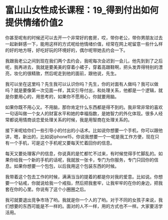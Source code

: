 # 富山山女性成长课程：19_得到付出如何提供情绪价值2

你甚至呢有的时候还可以去开一个非常好的套房，哎，带你老公，带你男朋友过去一起新鲜感一下，能用这样的方式呢给他情绪价值，经常在网上呢留意一些什么样的好的地方呀，好吃好玩的环境好的，偶尔呢带她去约会一下。

我跟我老公之间到现在我们两个去约会，我呢每次会迟到一会儿，他先到到了之后呢，我再进去，我就是要美美的穿着小裙子，穿着高跟鞋啊，把头发弄得特别的漂亮，妆化的很精致，然后呢走到他的面前，跟他说，先生。

我可以坐在这里吗？先生我可以认识你吗？先生，你的对面有人做吗？我可以做吗？就是要像第一次见面一样，其实引导付出，和处理关系，他都是一个逻辑，就是你要用心的，用思考的，如果你不愿用心，你就要用脑。

如果你既不用心又。不用脑，那你肯定什么东西都是得不到的。我非常非常的喜欢一句话叫做一个女人的财富水平和她的幸福指数，是她智力的外化体现。很多人经常都说用情商谈恋爱处理关系的时候，我是用智商在处理关系的。

接下来呢给你们一些引导小的付出的小话术。比如说你想要一个手机，你可以跟他讲，嗯，新出的，比如说iphone15，你说我想要一个一呢是我工作方便，现在只有一个手机，可是这个手机呢又要每天忙着回你的信息。

每天又要处理客户的信息，你说真的是忙都忙不过来，有时候觉得手忙脚乱的。如果你给我一个新的手机的话呢，我就放一张卡，专门为你服务，专门只回你的信息。如果你想要一个包包，以后我用这个包装东西的时候。

我带着这个包去工作的时候，满满当当的提着的都是你对我的爱意。比如说。你想要一个钻戒，你就说给我一个戒指，然后把我套牢，让我牢牢的在你的身边，把我套在你的心里。你说有了这个小圈圈之后。

我可就要退出竞争市场了哟。我就是你一个人的了哟。对于不同的女孩子来说，我们想要的东西可能是不一样的。面对的人不一样，用的方式也不一样。大家要活学活用。

